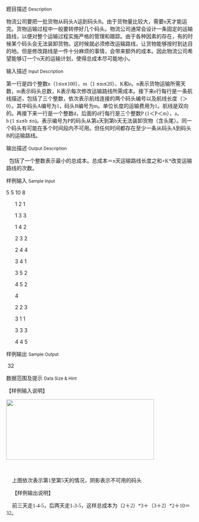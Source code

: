 <div class="panel panel-default">
<div class="area-title">
<span>
题目描述
<small>Description</small>
</span></div>
<div class="panel-body">

<p>物流公司要把一批货物从码头<span style="font-family: 'Times New Roman';">A</span><span style="">运到码头</span><span style="font-family: 'Times New Roman';">B</span><span style="">。由于货物量比较大，需要</span><span style="font-family: 'Times New Roman';">n</span><span style="">天才能运完。货物运输过程中一般要转停好几个码头。物流公司通常会设计一条固定的运输路线，以便对整个运输过程实施严格的管理和跟踪。由于各种因素的存在，有的时候某个码头会无法装卸货物。这时候就必须修改运输路线，让货物能够按时到达目的地。但是修改路线是一件十分麻烦的事情，会带来额外的成本。因此物流公司希望能够订一个</span><span style="font-family: 'Times New Roman';">n</span><span style="">天的运输计划，使得总成本尽可能地小。</span></p>

</div>
</div>

<div class="panel panel-default">
<div class="area-title">
<span>
输入描述
<small>Input Description</small>
</span></div>
<div class="panel-body">
<p>第一行是四个整数<span style="font-family: 'Times New Roman';">n</span><span style="">（</span><span style="font-family: 'Times New Roman';">1</span><span style="">≤</span><span style="font-family: 'Times New Roman';">n</span><span style="">≤</span><span style="font-family: 'Times New Roman';">100</span><span style="">）、</span><span style="font-family: 'Times New Roman';">m</span><span style="">（</span><span style="font-family: 'Times New Roman';">1 </span><span style="">≤</span><span style="font-family: 'Times New Roman';">m</span><span style="">≤</span><span style="font-family: 'Times New Roman';">20</span><span style="">）、</span><span style="font-family: 'Times New Roman';">K</span><span style="">和</span><span style="font-family: 'Times New Roman';">e</span><span style="">。</span><span style="font-family: 'Times New Roman';">n</span><span style="">表示货物运输所需天数，</span><span style="font-family: 'Times New Roman';">m</span><span style="">表示码头总数，</span><span style="font-family: 'Times New Roman';">K</span><span style="">表示每次修改运输路线所需成本。接下来</span><span style="font-family: 'Times New Roman';">e</span><span style="">行每行是一条航线描述，包括了三个整数，依次表示航线连接的两个码头编号以及航线长度（＞</span><span style="font-family: 'Times New Roman';">0</span><span style="">）。其中码头</span><span style="font-family: 'Times New Roman';">A</span><span style="">编号为</span><span style="font-family: 'Times New Roman';">1</span><span style="">，码头</span><span style="font-family: 'Times New Roman';">B</span><span style="">编号为</span><span style="font-family: 'Times New Roman';">m</span><span style="">。单位长度的运输费用为</span><span style="font-family: 'Times New Roman';">1</span><span style="">。航线是双向的。再接下来一行是一个整数</span><span style="font-family: 'Times New Roman';">d</span><span style="">，后面的</span><span style="font-family: 'Times New Roman';">d</span><span style="">行每行是三个整数</span><span style="font-family: 'Times New Roman';">P (1</span><span style="">＜</span><span style="font-family: 'Times New Roman';">P</span><span style="">＜</span><span style="font-family: 'Times New Roman';">m</span><span style="">），</span><span style="font-family: 'Times New Roman';">a</span><span style="">，</span><span style="font-family: 'Times New Roman';">b (1 </span><span style="">≤</span><span style="font-family: 'Times New Roman';">a</span><span style="">≤</span><span style="font-family: 'Times New Roman';">b </span><span style="">≤</span><span style="font-family: 'Times New Roman';">n)</span><span style="">。表示编号为</span><span style="font-family: 'Times New Roman';">P</span><span style="">的码头从第</span><span style="font-family: 'Times New Roman';">a</span><span style="">天到第</span><span style="font-family: 'Times New Roman';">b</span><span style="">天无法装卸货物（含头尾）。同一个码头有可能在多个时间段内不可用。但任何时间都存在至少一条从码头</span><span style="font-family: 'Times New Roman';">A</span><span style="">到码头</span><span style="font-family: 'Times New Roman';">B</span><span style="">的运输路线。</span></p>

</div>
</div>
<div  class="panel panel-default">
<div class="area-title">
<span>
输出描述
<small>Output Description</small>
</span></div>
<div class="panel-body">

<p class="p0">&nbsp; 包括了一个整数表示最小的总成本。总成本＝<span style="font-family: 'Times New Roman';">n</span><span style="font-family: 宋体;">天运输路线长度之和</span><span style="font-family: 'Times New Roman';">+K*</span><span style="font-family: 宋体;">改变运输路线的次数。</span></p>

</div>
</div>


<div class="panel panel-default">
<div class="area-title">
<span>
样例输入
<small>Sample Input</small>
</span></div>
<div class="panel-body">
<p>5 5 10 8</p>
<p>      1 2 1</p>
<p>      1 3 3</p>
<p>      1 4 2</p>
<p>      2 3 2</p>
<p>      2 4 4</p>
<p>      3 4 1</p>
<p>      3 5 2</p>
<p>      4 5 2</p>
<p>      4</p>
<p>      2 2 3</p>
<p>      3 1 1</p>
<p>      3 3 3</p>
<p>      4 4 5</p>

</div>
</div>

<div class="panel panel-default">
<div class="area-title">
<span>
样例输出
<small>Sample Output</small>
</span></div>
<div class="panel-body">
<p> 32</p>

</div>
</div>

<div class="panel panel-default">
<div class="area-title">
<span>
数据范围及提示
<small>Data Size & Hint</small>
</span></div>
<div class="panel-body">
<div>
<p>【样例输入说明】  </p>
<p><img height="163" src="../../../media/image/1365054308.650.101087867946.png" width="399"></p>
<p> </p>
<p>    上图依次表示第<span style="font-family: 'Times New Roman';">1</span><span style="">至第</span><span style="font-family: 'Times New Roman';">5</span><span style="">天的情况，阴影表示不可用的码头</span></p>
<p>    【样例输出说明】</p>
<p>    前三天走<span style="font-family: 'Times New Roman';">1-4-5</span><span style="">，后两天走</span><span style="font-family: 'Times New Roman';">1-3-5</span><span style="">，这样总成本为（</span><span style="font-family: 'Times New Roman';">2</span><span style="">＋</span><span style="font-family: 'Times New Roman';">2</span><span style="">）</span><span style="font-family: 'Times New Roman';">*3</span><span style="">＋（</span><span style="font-family: 'Times New Roman';">3</span><span style="">＋</span><span style="font-family: 'Times New Roman';">2</span><span style="">）</span><span style="font-family: 'Times New Roman';">*2</span><span style="">＋</span><span style="font-family: 'Times New Roman';">10</span><span style="">＝</span><span style="font-family: 'Times New Roman';">32</span><span style="">。</span></p>
</div>
</div>
</div>